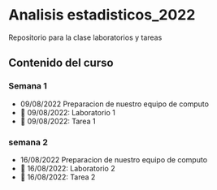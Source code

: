 # Analisis estadisticos_2022

Repositorio para la clase laboratorios y tareas  

## Contenido del curso

### Semana 1
+ 09/08/2022 Preparacion de nuestro equipo de computo 
+ :date: 09/08/2022: Laboratorio 1
+ :date: 09/08/2022: Tarea 1


### semana 2
+ 16/08/2022 Preparacion de nuestro equipo de computo 
+ :date: 16/08/2022: Laboratorio 2
+ :date: 16/08/2022: Tarea 2